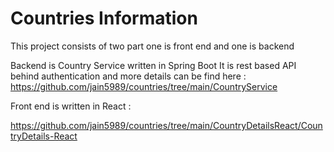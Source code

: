 # Countries Information

This project consists of two part one is front end and one is backend

Backend is Country Service written in Spring Boot 
It is rest based API behind authentication and more details can be find here :
https://github.com/jain5989/countries/tree/main/CountryService

Front end is written in React :

https://github.com/jain5989/countries/tree/main/CountryDetailsReact/CountryDetails-React
